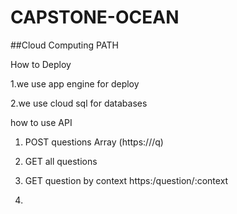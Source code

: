 # CAPSTONE-OCEAN
##Cloud Computing PATH

How to Deploy

1.we use app engine for deploy

2.we use cloud sql for databases

how to use API

1. POST questions Array
(https://<apiurl>/q)
  
2. GET all questions

3. GET question by context
https:/question/:context
  
4.
